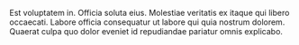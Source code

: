 Est voluptatem in.
Officia soluta eius.
Molestiae veritatis ex itaque qui libero occaecati.
Labore officia consequatur ut labore qui quia nostrum dolorem.
Quaerat culpa quo dolor eveniet id repudiandae pariatur omnis explicabo.